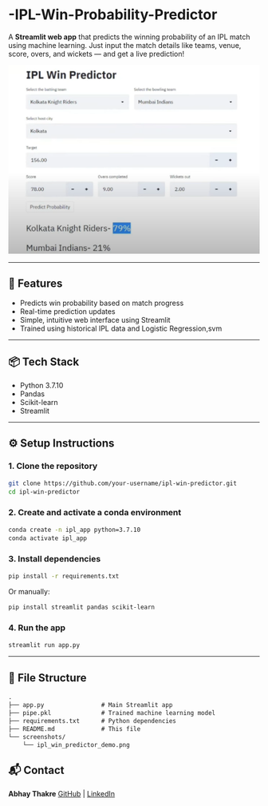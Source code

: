 # -IPL-Win-Probability-Predictor


A **Streamlit web app** that predicts the winning probability of an IPL match using machine learning. Just input the match details like teams, venue, score, overs, and wickets — and get a live prediction!

![App Screenshot](demo.png)

---

## 🚀 Features

- Predicts win probability based on match progress
- Real-time prediction updates
- Simple, intuitive web interface using Streamlit
- Trained using historical IPL data and Logistic Regression,svm

---

## 📦 Tech Stack

- Python 3.7.10
- Pandas
- Scikit-learn
- Streamlit

---

## ⚙️ Setup Instructions

### 1. Clone the repository

```bash
git clone https://github.com/your-username/ipl-win-predictor.git
cd ipl-win-predictor
````

### 2. Create and activate a conda environment

```bash
conda create -n ipl_app python=3.7.10
conda activate ipl_app
```

### 3. Install dependencies

```bash
pip install -r requirements.txt
```

Or manually:

```bash
pip install streamlit pandas scikit-learn
```

### 4. Run the app

```bash
streamlit run app.py
```

---

## 📁 File Structure

```
.
├── app.py                # Main Streamlit app
├── pipe.pkl              # Trained machine learning model
├── requirements.txt      # Python dependencies
├── README.md             # This file
└── screenshots/
    └── ipl_win_predictor_demo.png
```





## 📬 Contact

**Abhay Thakre**
[GitHub](https://github.com/abhay34-ai) | [LinkedIn](https://www.linkedin.com/in/abhay-thakre-a402b1370/)

